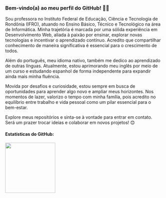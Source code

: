 ### Bem-vindo(a) ao meu perfil do GitHub! 👩‍💻

Sou professora no Instituto Federal de Educação, Ciência e Tecnologia de Rondônia (IFRO), atuando no Ensino Básico, Técnico e Tecnológico na área de Informática. Minha trajetória é marcada por uma sólida experiência em Desenvolvimento Web, aliada à paixão por ensinar, explorar novas tecnologias e incentivar o aprendizado contínuo. Acredito que compartilhar conhecimento de maneira significativa é essencial para o crescimento de todos.

Além do português, meu idioma nativo, também me dedico ao aprendizado de outras línguas. Atualmente, estou aprimorando meu inglês por meio de um curso e estudando espanhol de forma independente para expandir ainda mais minha fluência.

Movida por desafios e curiosidade, estou sempre em busca de oportunidades para aprender algo novo e ampliar meus horizontes. Nos momentos de lazer, valorizo o tempo com minha família, pois acredito no equilíbrio entre trabalho e vida pessoal como um pilar essencial para o bem-estar.

Explore meus repositórios e sinta-se à vontade para entrar em contato. Será um prazer trocar ideias e colaborar em novos projetos! 😊



<h4>Estatísticas do GitHub:</h4>

<div>
<a href="https://github.com/kmilasantos">
<img height="160em" src="https://github-readme-stats.vercel.app/api/top-langs/?username=kmilasantos&layout=compact&langs_count=7&theme=default&locale=pt-br"/>
</div>
 
<!---
kmilasantos/kmilasantos é um repositório ✨ especial ✨ porque seu `README.md` (este arquivo) aparece no seu perfil do GitHub.
Você pode clicar no link Visualizar para dar uma olhada nas suas alterações.
--->
